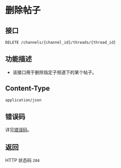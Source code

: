 # 删除帖子

## 接口

`DELETE /channels/{channel_id}/threads/{thread_id}`

## 功能描述

- 该接口用于删除指定子频道下的某个帖子。

<PrivateDomain/>

## Content-Type

`application/json`

## 错误码

详见[错误码](../../../../openapi/error/error.md)。

## 返回

HTTP 状态码 `204`
